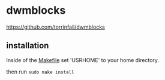 # dwmblocks
https://github.com/torrinfail/dwmblocks

## installation
Inside of the [Makefile](https://github.com/ozpv/dwmblocks/blob/main/Makefile) set 'USRHOME' to your home directory.

then run `sudo make install`
